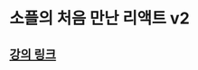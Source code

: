 # 소플의 처음 만난 리액트 v2

## [강의 링크](https://www.youtube.com/playlist?list=PLo3AHtncM26y0qX58gjc_QrkYlBCzQ2R_)
